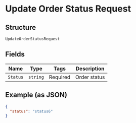 
# Update Order Status Request

## Structure

`UpdateOrderStatusRequest`

## Fields

| Name | Type | Tags | Description |
|  --- | --- | --- | --- |
| `Status` | `string` | Required | Order status |

## Example (as JSON)

```json
{
  "status": "status6"
}
```

